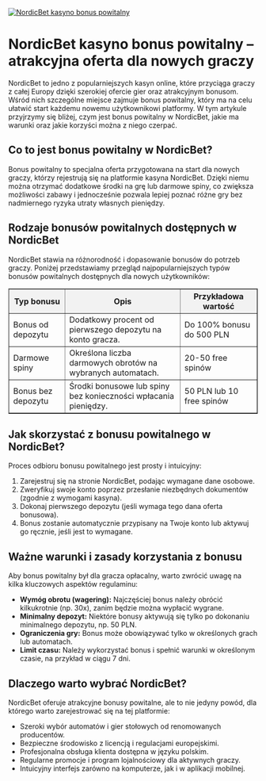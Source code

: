 [![NordicBet kasyno bonus powitalny](https://123-caf.pages.dev/gitsignup.png)](https://vrmoo.ru/Bt82HjjY)

<h1>NordicBet kasyno bonus powitalny – atrakcyjna oferta dla nowych graczy</h1> <p>NordicBet to jedno z popularniejszych kasyn online, które przyciąga graczy z całej Europy dzięki szerokiej ofercie gier oraz atrakcyjnym bonusom. Wśród nich szczególne miejsce zajmuje bonus powitalny, który ma na celu ułatwić start każdemu nowemu użytkownikowi platformy. W tym artykule przyjrzymy się bliżej, czym jest bonus powitalny w NordicBet, jakie ma warunki oraz jakie korzyści można z niego czerpać.</p>  <h2>Co to jest bonus powitalny w NordicBet?</h2> <p>Bonus powitalny to specjalna oferta przygotowana na start dla nowych graczy, którzy rejestrują się na platformie kasyna NordicBet. Dzięki niemu można otrzymać dodatkowe środki na grę lub darmowe spiny, co zwiększa możliwości zabawy i jednocześnie pozwala lepiej poznać różne gry bez nadmiernego ryzyka utraty własnych pieniędzy.</p>  <h2>Rodzaje bonusów powitalnych dostępnych w NordicBet</h2> <p>NordicBet stawia na różnorodność i dopasowanie bonusów do potrzeb graczy. Poniżej przedstawiamy przegląd najpopularniejszych typów bonusów powitalnych dostępnych dla nowych użytkowników:</p>  <table border="1" cellpadding="8" cellspacing="0" style="border-collapse: collapse; width: 100%; max-width: 600px; margin-bottom: 20px;">   <thead>     <tr style="background-color: #f2f2f2;">       <th>Typ bonusu</th>       <th>Opis</th>       <th>Przykładowa wartość</th>     </tr>   </thead>   <tbody>     <tr>       <td>Bonus od depozytu</td>       <td>Dodatkowy procent od pierwszego depozytu na konto gracza.</td>       <td>Do 100% bonusu do 500 PLN</td>     </tr>     <tr>       <td>Darmowe spiny</td>       <td>Określona liczba darmowych obrotów na wybranych automatach.</td>       <td>20-50 free spinów</td>     </tr>     <tr>       <td>Bonus bez depozytu</td>       <td>Środki bonusowe lub spiny bez konieczności wpłacania pieniędzy.</td>       <td>50 PLN lub 10 free spinów</td>     </tr>   </tbody> </table>  <h2>Jak skorzystać z bonusu powitalnego w NordicBet?</h2> <p>Proces odbioru bonusu powitalnego jest prosty i intuicyjny:</p> <ol>   <li>Zarejestruj się na stronie NordicBet, podając wymagane dane osobowe.</li>   <li>Zweryfikuj swoje konto poprzez przesłanie niezbędnych dokumentów (zgodnie z wymogami kasyna).</li>   <li>Dokonaj pierwszego depozytu (jeśli wymaga tego dana oferta bonusowa).</li>   <li>Bonus zostanie automatycznie przypisany na Twoje konto lub aktywuj go ręcznie, jeśli jest to wymagane.</li> </ol>  <h2>Ważne warunki i zasady korzystania z bonusu</h2> <p>Aby bonus powitalny był dla gracza opłacalny, warto zwrócić uwagę na kilka kluczowych aspektów regulaminu:</p> <ul>   <li><strong>Wymóg obrotu (wagering):</strong> Najczęściej bonus należy obrócić kilkukrotnie (np. 30x), zanim będzie można wypłacić wygrane.</li>   <li><strong>Minimalny depozyt:</strong> Niektóre bonusy aktywują się tylko po dokonaniu minimalnego depozytu, np. 50 PLN.</li>   <li><strong>Ograniczenia gry:</strong> Bonus może obowiązywać tylko w określonych grach lub automatach.</li>   <li><strong>Limit czasu:</strong> Należy wykorzystać bonus i spełnić warunki w określonym czasie, na przykład w ciągu 7 dni.</li> </ul>  <h2>Dlaczego warto wybrać NordicBet?</h2> <p>NordicBet oferuje atrakcyjne bonusy powitalne, ale to nie jedyny powód, dla którego warto zarejestrować się na tej platformie:</p> <ul>   <li>Szeroki wybór automatów i gier stołowych od renomowanych producentów.</li>   <li>Bezpieczne środowisko z licencją i regulacjami europejskimi.</li>   <li>Profesjonalna obsługa klienta dostępna w języku polskim.</li>   <li>Regularne promocje i program lojalnościowy dla aktywnych graczy.</li>   <li>Intuicyjny interfejs zarówno na komputerze, jak i w aplikacji mobilnej.</li> </ul>